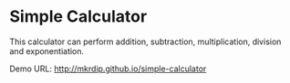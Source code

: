 # Simple Calculator

This calculator can perform addition, subtraction, multiplication, division and exponentiation.

Demo URL: http://mkrdip.github.io/simple-calculator
